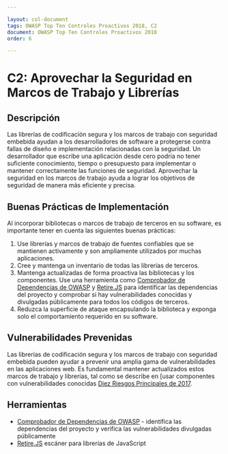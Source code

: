 ```yaml
---

layout: col-document
tags: OWASP Top Ten Controles Proactivos 2018, C2
document: OWASP Top Ten Controles Proactivos 2018
order: 6

---
```

# C2: Aprovechar la Seguridad en Marcos de Trabajo y Librerías

## Descripción

Las librerías de codificación segura y los marcos de trabajo con seguridad embebida ayudan a los desarrolladores de software a protegerse contra fallas de diseño e implementación relacionadas con la seguridad. Un desarrollador que escribe una aplicación desde cero podría no tener suficiente conocimiento, tiempo o presupuesto para implementar o mantener correctamente las funciones de seguridad. Aprovechar la seguridad en los marcos de trabajo ayuda a lograr los objetivos de seguridad de manera más eficiente y precisa.

## Buenas Prácticas de Implementación

Al incorporar bibliotecas o marcos de trabajo de terceros en su software, es importante tener en cuenta las siguientes buenas prácticas:

1. Use librerías y marcos de trabajo de fuentes confiables que se mantienen activamente y son ampliamente utilizados por muchas aplicaciones.
2. Cree y mantenga un inventario de todas las librerías de terceros.
3. Mantenga actualizadas de forma proactiva las bibliotecas y los componentes. Use una herramienta como [Comprobador de Dependencias de OWASP](https://owasp.org/www-project-dependency-check/) y [Retire.JS](https://retirejs.github.io/retire.js/) para identificar las dependencias del proyecto y comprobar si hay vulnerabilidades conocidas y divulgadas públicamente para todos los códigos de terceros.
4. Reduzca la superficie de ataque encapsulando la biblioteca y exponga solo el comportamiento requerido en su software.

## Vulnerabilidades Prevenidas

Las librerías de codificación segura y los marcos de trabajo con seguridad embebida pueden ayudar a prevenir una amplia gama de vulnerabilidades en las aplicaciones web. Es fundamental mantener actualizados estos marcos de trabajo y librerías, tal como se describe en [usar componentes con vulnerabilidades conocidas [Diez Riesgos Principales de 2017](https://owasp.org/www-project-top-ten/).

## Herramientas

* [Comprobador de Dependencias de OWASP](https://owasp.org/www-project-dependency-check/) - identifica las dependencias del proyecto y verifica las vulnerabilidades divulgadas públicamente
* [Retire.JS](http://retirejs.github.io/retire.js/) escáner para librerías de JavaScript
